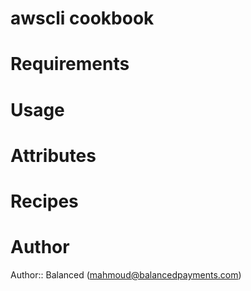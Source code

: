 # awscli cookbook

# Requirements

# Usage

# Attributes

# Recipes

# Author

Author:: Balanced (<mahmoud@balancedpayments.com>)
